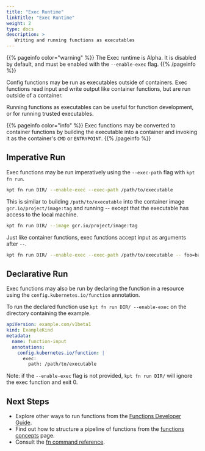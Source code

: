 ```yaml
---
title: "Exec Runtime"
linkTitle: "Exec Runtime"
weight: 2
type: docs
description: >
   Writing and running functions as executables
---
```


{{% pageinfo color="warning" %}}
The Exec runtime is Alpha. It is disabled by default, and must be enabled with
the `--enable-exec` flag.
{{% /pageinfo %}}

Config functions may be run as executables outside of containers. Exec
functions read input and write output like container functions, but are run
outside of a container.

Running functions as executables can be useful for function development, or for
running trusted executables.

{{% pageinfo color="info" %}}
Exec functions may be converted to container functions by building the
executable into a container and invoking it as the container's `CMD` or
`ENTRYPOINT`.
{{% /pageinfo %}}

## Imperative Run

Exec functions may be run imperatively using the `--exec-path` flag with
`kpt fn run`.

```sh
kpt fn run DIR/ --enable-exec --exec-path /path/to/executable
```

This is similar to building `/path/to/executable` into the container image
`gcr.io/project/image:tag` and running -- except that the executable has access
to the local machine.

```sh
kpt fn run DIR/ --image gcr.io/project/image:tag
```

Just like container functions, exec functions accept input as arguments after
`--`.

```sh
kpt fn run DIR/ --enable-exec --exec-path /path/to/executable -- foo=bar
```

## Declarative Run

Exec functions may also be run by declaring the function in a resource using
the `config.kubernetes.io/function` annotation.

To run the declared function use `kpt fn run DIR/ --enable-exec` on the
directory containing the example.

```yaml
apiVersion: example.com/v1beta1
kind: ExampleKind
metadata:
  name: function-input
  annotations:
    config.kubernetes.io/function: |
      exec:
        path: /path/to/executable
```

Note: if the `--enable-exec` flag is not provided, `kpt fn run DIR/` will
ignore the exec function and exit 0.

## Next Steps

- Explore other ways to run functions from the [Functions Developer Guide].
- Find out how to structure a pipeline of functions from the
  [functions concepts] page.
- Consult the [fn command reference].

[Functions Developer Guide]: /guides/producer/functions/
[functions concepts]: ../../../../concepts/functions/
[fn command reference]: ../../../../reference/fn/
